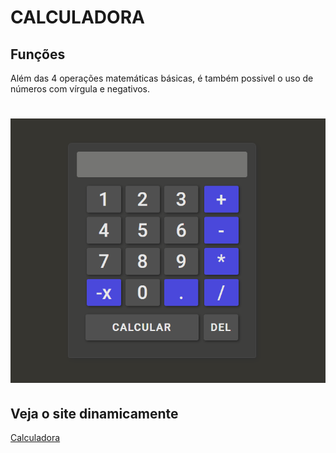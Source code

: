 # CALCULADORA

## Funções

<p>
    Além das 4 operações matemáticas básicas, é também possivel o uso de números com vírgula e negativos.
</p>

<h1 aling="center">
    <img alt="calculadora" title="calculadora" src="./git/calculadora.PNG"/>
</h1>

## Veja o site dinamicamente

<a href="https://viteydev.github.io/Calculadora/">Calculadora</a>
